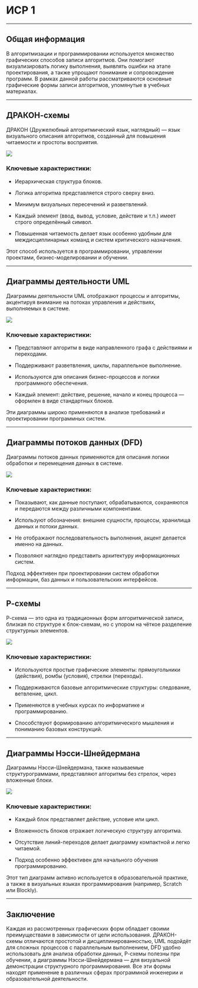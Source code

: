 # ИСР 1

---

## Общая информация

В алгоритмизации и программировании используется множество графических способов записи алгоритмов. Они помогают визуализировать логику выполнения, выявлять ошибки на этапе проектирования, а также упрощают понимание и сопровождение программ. В рамках данной работы рассматриваются основные графические формы записи алгоритмов, упомянутые в учебных материалах.

---

## ДРАКОН-схемы

ДРАКОН (Дружелюбный алгоритмический язык, наглядный) — язык визуального описания алгоритмов, созданный для повышения читаемости и простоты восприятия.

![](images/imagereadme.png)
### Ключевые характеристики:

- Иерархическая структура блоков.
    
- Логика алгоритма представляется строго сверху вниз.
    
- Минимум визуальных пересечений и разветвлений.
    
- Каждый элемент (ввод, вывод, условие, действие и т.п.) имеет строго определённый символ.
    
- Повышенная читаемость делает язык особенно удобным для междисциплинарных команд и систем критического назначения.
    

Этот способ используется в программировании, управлении проектами, бизнес-моделировании и обучении.

---

## Диаграммы деятельности UML

Диаграммы деятельности UML отображают процессы и алгоритмы, акцентируя внимание на потоках управления и действиях, выполняемых в системе.

![](images/imagereadme-1.png)
### Ключевые характеристики:

- Представляют алгоритм в виде направленного графа с действиями и переходами.
    
- Поддерживают разветвления, циклы, параллельное выполнение.
    
- Используются для описания бизнес-процессов и логики программного обеспечения.
    
- Каждый элемент: действие, решение, начало и конец процесса — оформлен в виде стандартных блоков.
    

Эти диаграммы широко применяются в анализе требований и проектировании программных систем.

---

## Диаграммы потоков данных (DFD)

Диаграммы потоков данных применяются для описания логики обработки и перемещения данных в системе.

![](images/imagereadme-2.png)
### Ключевые характеристики:

- Показывают, как данные поступают, обрабатываются, сохраняются и передаются между различными компонентами.
    
- Используют обозначения: внешние сущности, процессы, хранилища данных и потоки данных.
    
- Не отображают последовательность выполнения, акцент делается именно на данных.
    
- Позволяют наглядно представить архитектуру информационных систем.
    

Подход эффективен при проектировании систем обработки информации, баз данных и пользовательских интерфейсов.

---

## Р-схемы

Р-схема — это одна из традиционных форм алгоритмической записи, близкая по структуре к блок-схемам, но с упором на чёткое разделение структурных элементов.

![](images/imagereadme-3.png)
### Ключевые характеристики:

- Используются простые графические элементы: прямоугольники (действия), ромбы (условия), стрелки (переходы).
    
- Поддерживаются базовые алгоритмические структуры: следование, ветвление, цикл.
    
- Применяются в учебных курсах по информатике и программированию.
    
- Способствуют формированию алгоритмического мышления и пониманию базовых конструкций.
    

---

## Диаграммы Нэсси-Шнейдермана

Диаграммы Нэсси–Шнейдермана, также называемые структурограммами, представляют алгоритмы без стрелок, через вложенные блоки.

![](images/imagereadme-4.png)
### Ключевые характеристики:

- Каждый блок представляет действие, условие или цикл.
    
- Вложенность блоков отражает логическую структуру алгоритма.
    
- Отсутствие линий-переходов делает диаграмму компактной и легко читаемой.
    
- Подход особенно эффективен для начального обучения программированию.
    

Этот тип диаграмм активно используется в образовательной практике, а также в визуальных языках программирования (например, Scratch или Blockly).

---

## Заключение

Каждая из рассмотренных графических форм обладает своими преимуществами в зависимости от цели использования. ДРАКОН-схемы отличаются простотой и дисциплинированностью, UML подойдёт для сложных процессов с параллельным выполнением, DFD удобно использовать для анализа обработки данных, Р-схемы полезны при обучении, а диаграммы Нэсси-Шнейдермана — для визуальной демонстрации структурного программирования. Все эти формы находят применение в различных сферах программной инженерии и образовательной деятельности.
